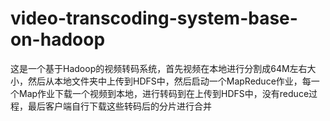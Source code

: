 video-transcoding-system-base-on-hadoop
=======================================

这是一个基于Hadoop的视频转码系统，首先视频在本地进行分割成64M左右大小，然后从本地文件夹中上传到HDFS中，然后启动一个MapReduce作业，每一个Map作业下载一个视频到本地，进行转码到在上传到HDFS中，没有reduce过程，最后客户端自行下载这些转码后的分片进行合并
